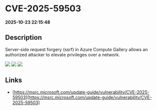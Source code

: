 # CVE-2025-59503

**2025-10-23 22:15:48**

## Description
Server-side request forgery (ssrf) in Azure Compute Gallery allows an authorized attacker to elevate privileges over a network.

![](https://img.shields.io/static/v1?label=Score&message=9.9&color=red)
![](https://img.shields.io/static/v1?label=Severity&message=CRITICAL&color=red)
![](https://img.shields.io/static/v1?label=CWE&message=SSRF&color=green)

## Links
- [https://msrc.microsoft.com/update-guide/vulnerability/CVE-2025-59503](https://msrc.microsoft.com/update-guide/vulnerability/CVE-2025-59503)
